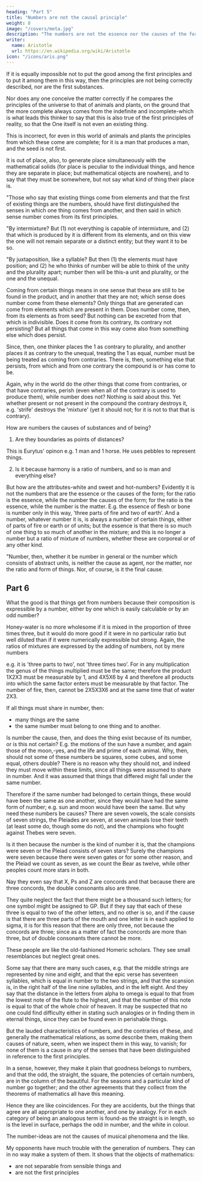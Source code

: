 ```yaml
---
heading: "Part 5"
title: "Numbers are not the causal principle"
weight: 8
image: "/covers/meta.jpg"
description: "The numbers are not the essence nor the causes of the form, for the ratio is the essence, while the number the causes of the form"
writer:
  name: Aristotle 
  url: https://en.wikipedia.org/wiki/Aristotle
icon: "/icons/aris.png"
---
```




If it is equally impossible not to put the good among the first principles and to put it among them in this way, then the principles are not being correctly described, nor are the first substances. 

Nor does any one conceive the matter correctly if he compares the principles of the universe to that of animals and plants, on the ground that the more complete always comes from the indefinite and incomplete-which is what leads this thinker to say that this is also true of the first principles of reality, so that the One itself is not even an existing thing. 

This is incorrect, for even in this world of animals and plants the principles from which these come are complete; for it is a man that produces a man, and the seed is not first.

It is out of place, also, to generate place simultaneously with the mathematical solids (for place is peculiar to the individual things, and hence they are separate in place; but mathematical objects are nowhere), and to say that they must be somewhere, but not say what kind of thing their place is.

"Those who say that existing things come from elements and that the first of existing things are the numbers, should have first distinguished the senses in which one thing comes from another, and then said in which sense number comes from its first principles.

"By intermixture? But (1) not everything is capable of intermixture, and (2) that which is produced by it is different from its elements, and on this view the one will not remain separate or a distinct entity; but they want it to be so.

"By juxtaposition, like a syllable? But then (1) the elements must have position; and (2) he who thinks of number will be able to think of the unity and the plurality apart; number then will be this-a unit and plurality, or the one and the unequal.

Coming from certain things means in one sense that these are still to be found in the product, and in another that they are not; which sense does number come from these elements? Only things that are generated can come from elements which are present in them. Does number come, then, from its elements as from seed? But nothing can be excreted from that which is indivisible. Does it come from its contrary, its contrary not persisting? But all things that come in this way come also from something else which does persist. 

Since, then, one thinker places the 1 as contrary to plurality, and another places it as contrary to the unequal, treating the 1 as equal, number must be being treated as coming from contraries. There is, then, something else that persists, from which and from one contrary the compound is or has come to be. 

Again, why in the world do the other things that come from contraries, or that have contraries, perish (even when all of the contrary is used to produce them), while number does not? Nothing is said about this. Yet whether present or not present in the compound the contrary destroys it, e.g. 'strife' destroys the 'mixture' (yet it should not; for it is not to that that is contrary).

How are numbers the causes of substances and of being?

1. Are they boundaries as points of distances?

This is Eurytus' opinon e.g. 1 man and 1 horse. He uses pebbles to represent things. <!--  with pebbles, as some people bring numbers into the forms of triangle and square. Or (2) --> 

2. Is it because harmony is a ratio of numbers, and so is man and everything else? 

But how are the attributes-white and sweet and hot-numbers? Evidently it is not the numbers that are the essence or the causes of the form; for the ratio is the essence, while the number the causes of the form; for the ratio is the essence, while the number is the matter. E.g. the essence of flesh or bone is number only in this way, 'three parts of fire and two of earth'. And a number, whatever number it is, is always a number of certain things, either of parts of fire or earth or of units; but the essence is that there is so much of one thing to so much of another in the mixture; and this is no longer a number but a ratio of mixture of numbers, whether these are corporeal or of any other kind.

"Number, then, whether it be number in general or the number which consists of abstract units, is neither the cause as agent, nor the matter, nor the ratio and form of things. Nor, of course, is it the final cause.


## Part 6

What the good is that things get from numbers because their composition is expressible by a number, either by one which is easily calculable or by an odd number?

Honey-water is no more wholesome if it is mixed in the proportion of three times three, but it would do more good if it were in no particular ratio but well diluted than if it were numerically expressible but strong. Again, the ratios of mixtures are expressed by the adding of numbers, not by mere numbers

e.g. it is 'three parts to two', not 'three times two'. For in any multiplication the genus of the things multiplied must be the same; therefore the product 1X2X3 must be measurable by 1, and 4X5X6 by 4 and therefore all products into which the same factor enters must be measurable by that factor. The number of fire, then, cannot be 2X5X3X6 and at the same time that of water 2X3.

If all things must share in number, then:
- many things are the same
- the same number must belong to one thing and to another. 

Is number the cause, then, and does the thing exist because of its number, or is this not certain? E.g. the motions of the sun have a number, and again those of the moon,-yes, and the life and prime of each animal. Why, then, should not some of these numbers be squares, some cubes, and some equal, others double? There is no reason why they should not, and indeed they must move within these limits, since all things were assumed to share in number. And it was assumed that things that differed might fall under the same number. 

Therefore if the same number had belonged to certain things, these would have been the same as one another, since they would have had the same form of number; e.g. sun and moon would have been the same. But why need these numbers be causes? There are seven vowels, the scale consists of seven strings, the Pleiades are seven, at seven animals lose their teeth (at least some do, though some do not), and the champions who fought against Thebes were seven. 

Is it then because the number is the kind of number it is, that the champions were seven or the Pleiad consists of seven stars? Surely the champions were seven because there were seven gates or for some other reason, and the Pleiad we count as seven, as we count the Bear as twelve, while other peoples count more stars in both.

Nay they even say that X, Ps and Z are concords and that because there are three concords, the double consonants also are three. 

They quite neglect the fact that there might be a thousand such letters; for one symbol might be assigned to GP. But if they say that each of these three is equal to two of the other letters, and no other is so, and if the cause is that there are three parts of the mouth and one letter is in each applied to sigma, it is for this reason that there are only three, not because the concords are three; since as a matter of fact the concords are more than three, but of double consonants there cannot be more.

These people are like the old-fashioned Homeric scholars. They see small resemblances but neglect great ones. 

Some say that there are many such cases, e.g. that the middle strings are represented by nine and eight, and that the epic verse has seventeen syllables, which is equal in number to the two strings, and that the scansion is, in the right half of the line nine syllables, and in the left eight. And they say that the distance in the letters from alpha to omega is equal to that from the lowest note of the flute to the highest, and that the number of this note is equal to that of the whole choir of heaven. It may be suspected that no one could find difficulty either in stating such analogies or in finding them in eternal things, since they can be found even in perishable things.

But the lauded characteristics of numbers, and the contraries of these, and generally the mathematical relations, as some describe them, making them causes of nature, seem, when we inspect them in this way, to vanish; for none of them is a cause in any of the senses that have been distinguished in reference to the first principles. 

In a sense, however, they make it plain that goodness belongs to numbers, and that the odd, the straight, the square, the potencies of certain numbers, are in the column of the beautiful. For the seasons and a particular kind of number go together; and the other agreements that they collect from the theorems of mathematics all have this meaning. 

Hence they are like coincidences. For they are accidents, but the things that agree are all appropriate to one another, and one by analogy. For in each category of being an analogous term is found-as the straight is in length, so is the level in surface, perhaps the odd in number, and the white in colour.

The number-ideas are not the causes of musical phenomena and the like. <!--  (for equal ideal numbers differ from one another in form; for even the units do); so that we need not assume Ideas for this reason at least. -->

<!-- "These, then, are the results of the theory, and yet more might be brought together. The fact that  -->

My opponents have much trouble with the generation of numbers. They can in no way make a system of them. It shows that the objects of mathematics:
- are not separable from sensible things and
- are not the first principles
